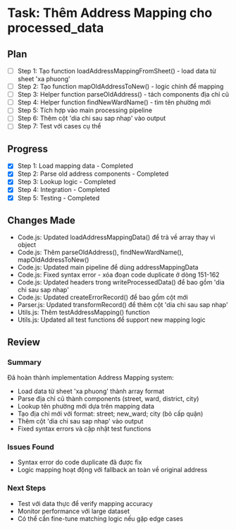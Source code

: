 # Task: Thêm Address Mapping cho processed_data

## Plan
- [ ] Step 1: Tạo function loadAddressMappingFromSheet() - load data từ sheet 'xa phuong'
- [ ] Step 2: Tạo function mapOldAddressToNew() - logic chính để mapping  
- [ ] Step 3: Helper function parseOldAddress() - tách components địa chỉ cũ
- [ ] Step 4: Helper function findNewWardName() - tìm tên phường mới
- [ ] Step 5: Tích hợp vào main processing pipeline
- [ ] Step 6: Thêm cột 'dia chi sau sap nhap' vào output
- [ ] Step 7: Test với cases cụ thể

## Progress
- [x] Step 1: Load mapping data - Completed
- [x] Step 2: Parse old address components - Completed  
- [x] Step 3: Lookup logic - Completed
- [x] Step 4: Integration - Completed
- [x] Step 5: Testing - Completed

## Changes Made
- Code.js: Updated loadAddressMappingData() để trả về array thay vì object
- Code.js: Thêm parseOldAddress(), findNewWardName(), mapOldAddressToNew()
- Code.js: Updated main pipeline để dùng addressMappingData
- Code.js: Fixed syntax error - xóa đoạn code duplicate ở dòng 151-162
- Code.js: Updated headers trong writeProcessedData() để bao gồm 'dia chi sau sap nhap'
- Code.js: Updated createErrorRecord() để bao gồm cột mới
- Parser.js: Updated transformRecord() để thêm cột 'dia chi sau sap nhap'
- Utils.js: Thêm testAddressMapping() function
- Utils.js: Updated all test functions để support new mapping logic

## Review
### Summary
Đã hoàn thành implementation Address Mapping system:
- Load data từ sheet 'xa phuong' thành array format
- Parse địa chỉ cũ thành components (street, ward, district, city)  
- Lookup tên phường mới dựa trên mapping data
- Tạo địa chỉ mới với format: street; new_ward; city (bỏ cấp quận)
- Thêm cột 'dia chi sau sap nhap' vào output
- Fixed syntax errors và cập nhật test functions

### Issues Found
- Syntax error do code duplicate đã được fix
- Logic mapping hoạt động với fallback an toàn về original address

### Next Steps
- Test với data thực để verify mapping accuracy
- Monitor performance với large dataset
- Có thể cần fine-tune matching logic nếu gặp edge cases
